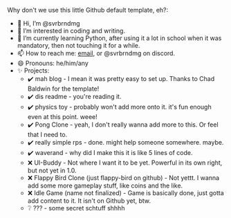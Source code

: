 Why don't we use this little Github default template, eh?:
- 👋 Hi, I’m @svrbrndmg
- 👀 I’m interested in coding and writing.
- 🌱 I’m currently learning Python, after using it a lot in school when it was mandatory, then not touching it for a while.
- 📫 How to reach me: [email](mailto:svrbrndmg@proton.me), or @svrbrndmg on discord.
- 😄 Pronouns: he/him/any
- ✨ Projects:
     - ✔️ mah blog - I mean it was pretty easy to set up. Thanks to Chad Baldwin for the template!
     - ✔️ dis readme - you're reading it.
     - ✔️ physics toy - probably won't add more onto it. it's fun enough even at this point. weee!
     - ✔️ Pong Clone - yeah, I don't really wanna add more to this. Or feel that I need to.
     - ✔️ really simple rps - done. might help someone somewhere. maybe.
     - ✔️ waverand - why did I make this it is like 5 lines of code.
     - ❌ UI-Buddy - Not where I want it to be yet. Powerful in its own right, but not yet in 1.0.
     - ❌ Flappy Bird Clone (just flappy-bird on github)  - Not yettt. I wanna add some more gameplay stuff, like coins and the like.
     - ❌ Idle Game (name not finalized) - Game is basically done, just gotta add content to it. It isn't on Github yet, btw.
     - ❔ ??? - some secret schtuff shhhh
